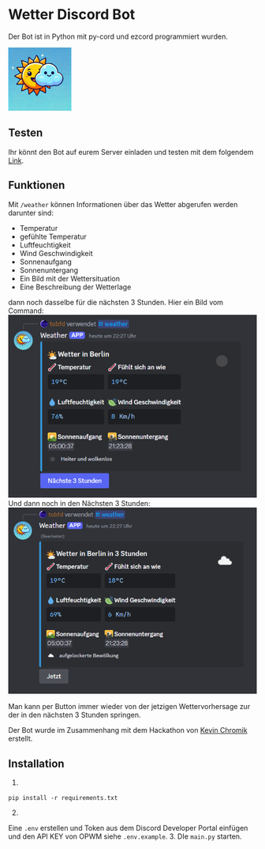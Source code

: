 # Wetter Discord Bot

Der Bot ist in Python mit py-cord und ezcord programmiert wurden.

<img height="128" src=".github/weather.png" width="128"/>

## Testen
Ihr könnt den Bot auf eurem Server einladen und testen mit dem folgendem [Link](https://discord.com/oauth2/authorize?client_id=1262014442326069288).
## Funktionen
Mit ```/weather``` können Informationen über das Wetter abgerufen werden darunter sind:
- Temperatur
- gefühlte Temperatur
- Luftfeuchtigkeit
- Wind Geschwindigkeit
- Sonnenaufgang
- Sonnenuntergang
- Ein Bild mit der Wettersituation
- Eine Beschreibung der Wetterlage

dann noch dasselbe für die nächsten 3 Stunden.
Hier ein Bild vom Command:
<img src=".github/command.png">
Und dann noch in den Nächsten 3 Stunden:
<img src=".github/three_hours.png">

Man kann per Button immer wieder von der jetzigen Wettervorhersage zur der in den nächsten 3 Stunden springen.

Der Bot wurde im Zusammenhang mit dem Hackathon von [Kevin Chromik](https://www.youtube.com/@KevinChromik) erstellt.

## Installation
1.
````
pip install -r requirements.txt
````
2.
Eine ``.env`` erstellen und Token aus dem Discord Developer Portal einfügen und den API KEY von OPWM siehe ``.env.example``.
3.
DIe ``main.py`` starten.
